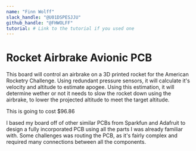 ```yaml
---
name: "Finn Wolff"
slack_handle: "@U01DSPESJJU"
github_handle: "@FHWOLFF"
tutorial: # Link to the tutorial if you used one
---
```


# Rocket Airbrake Avionic PCB

<!-- Describe your board in 2-3 sentences. What are you making? What will it do? -->
This board will control an airbrake on a 3D printed rocket for the American Rocketry Challenge. Using redundant pressure sensors, it will calculate it's velocity and altitude to estimate apogee. Using this estimation, it will determine wether or not it needs to slow the rocket down using the airbrake, to lower the projected altitude to meet the target altitude. 

<!-- How much is it going to cost? -->
This is going to cost $96.86

<!-- Tell us a little bit about your design process. What were some challenges? What helped? ***Totally optional*** -->
I based my board off of other similar PCBs from Sparkfun and Adafruit to design a fully incorporated PCB using all the parts I was already familiar with. Some challenges was routing the PCB, as it's fairly complex and required many connections between all the components.  
